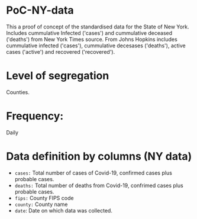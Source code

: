 # PoC-NY-data
This a proof of concept of the standardised data for the State of New York. Includes cummulative Infected ('cases') and cummulative deceased ('deaths') from New York Times source. 
From Johns Hopkins includes cummulative infected ('cases'), cummulative decesases ('deaths'), active cases ('active') and recovered ('recovered').

# Level of segregation

Counties.

# Frequency: 

Daily

# Data definition by columns (NY data)

- `cases:` Total number of cases of Covid-19, confirmed cases plus probable cases. 
- `deaths:` Total number of deaths from Covid-19, confrimed cases plus probable cases. 
- `fips:` County FIPS code
- `county:` County name
- `date`: Date on which data was collected.


